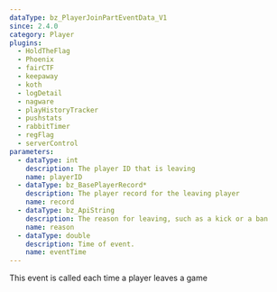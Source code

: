 ```yaml
---
dataType: bz_PlayerJoinPartEventData_V1
since: 2.4.0
category: Player
plugins:
  - HoldTheFlag
  - Phoenix
  - fairCTF
  - keepaway
  - koth
  - logDetail
  - nagware
  - playHistoryTracker
  - pushstats
  - rabbitTimer
  - regFlag
  - serverControl
parameters:
  - dataType: int
    description: The player ID that is leaving
    name: playerID
  - dataType: bz_BasePlayerRecord*
    description: The player record for the leaving player
    name: record
  - dataType: bz_ApiString
    description: The reason for leaving, such as a kick or a ban
    name: reason
  - dataType: double
    description: Time of event.
    name: eventTime
---
```


This event is called each time a player leaves a game
